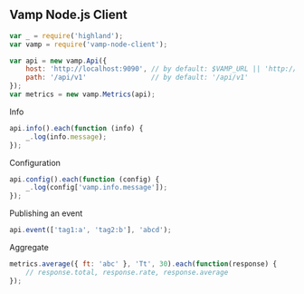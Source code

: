 Vamp Node.js Client
-------------------

```javascript
var _ = require('highland');
var vamp = require('vamp-node-client');

var api = new vamp.Api({
    host: 'http://localhost:9090', // by default: $VAMP_URL || 'http://127.0.0.1'
    path: '/api/v1'                // by default: '/api/v1'
});
var metrics = new vamp.Metrics(api);
```

Info

```javascript
api.info().each(function (info) {
    _.log(info.message);
});
```

Configuration

```javascript
api.config().each(function (config) {
    _.log(config['vamp.info.message']);
});
```

Publishing an event

```javascript
api.event(['tag1:a', 'tag2:b'], 'abcd');
```

Aggregate

```javascript
metrics.average({ ft: 'abc' }, 'Tt', 30).each(function(response) {
    // response.total, response.rate, response.average
});
```
